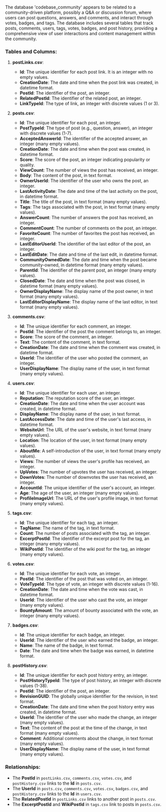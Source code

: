 The database 'codebase_community' appears to be related to a community-driven platform, possibly a Q&A or discussion forum, where users can post questions, answers, and comments, and interact through votes, badges, and tags. The database includes several tables that track posts, comments, users, tags, votes, badges, and post history, providing a comprehensive view of user interactions and content management within the community.

### Tables and Columns:

1. **postLinks.csv**:
   - **Id**: The unique identifier for each post link. It is an integer with no empty values.
   - **CreationDate**: The date and time when the post link was created, in datetime format.
   - **PostId**: The identifier of the post, an integer.
   - **RelatedPostId**: The identifier of the related post, an integer.
   - **LinkTypeId**: The type of link, an integer with discrete values (1 or 3).

2. **posts.csv**:
   - **Id**: The unique identifier for each post, an integer.
   - **PostTypeId**: The type of post (e.g., question, answer), an integer with discrete values (1-7).
   - **AcceptedAnswerId**: The identifier of the accepted answer, an integer (many empty values).
   - **CreationDate**: The date and time when the post was created, in datetime format.
   - **Score**: The score of the post, an integer indicating popularity or quality.
   - **ViewCount**: The number of views the post has received, an integer.
   - **Body**: The content of the post, in text format.
   - **OwnerUserId**: The identifier of the user who owns the post, an integer.
   - **LastActivityDate**: The date and time of the last activity on the post, in datetime format.
   - **Title**: The title of the post, in text format (many empty values).
   - **Tags**: The tags associated with the post, in text format (many empty values).
   - **AnswerCount**: The number of answers the post has received, an integer.
   - **CommentCount**: The number of comments on the post, an integer.
   - **FavoriteCount**: The number of favorites the post has received, an integer.
   - **LastEditorUserId**: The identifier of the last editor of the post, an integer.
   - **LastEditDate**: The date and time of the last edit, in datetime format.
   - **CommunityOwnedDate**: The date and time when the post became community-owned, in datetime format (many empty values).
   - **ParentId**: The identifier of the parent post, an integer (many empty values).
   - **ClosedDate**: The date and time when the post was closed, in datetime format (many empty values).
   - **OwnerDisplayName**: The display name of the post owner, in text format (many empty values).
   - **LastEditorDisplayName**: The display name of the last editor, in text format (many empty values).

3. **comments.csv**:
   - **Id**: The unique identifier for each comment, an integer.
   - **PostId**: The identifier of the post the comment belongs to, an integer.
   - **Score**: The score of the comment, an integer.
   - **Text**: The content of the comment, in text format.
   - **CreationDate**: The date and time when the comment was created, in datetime format.
   - **UserId**: The identifier of the user who posted the comment, an integer.
   - **UserDisplayName**: The display name of the user, in text format (many empty values).

4. **users.csv**:
   - **Id**: The unique identifier for each user, an integer.
   - **Reputation**: The reputation score of the user, an integer.
   - **CreationDate**: The date and time when the user account was created, in datetime format.
   - **DisplayName**: The display name of the user, in text format.
   - **LastAccessDate**: The date and time of the user's last access, in datetime format.
   - **WebsiteUrl**: The URL of the user's website, in text format (many empty values).
   - **Location**: The location of the user, in text format (many empty values).
   - **AboutMe**: A self-introduction of the user, in text format (many empty values).
   - **Views**: The number of views the user's profile has received, an integer.
   - **UpVotes**: The number of upvotes the user has received, an integer.
   - **DownVotes**: The number of downvotes the user has received, an integer.
   - **AccountId**: The unique identifier of the user's account, an integer.
   - **Age**: The age of the user, an integer (many empty values).
   - **ProfileImageUrl**: The URL of the user's profile image, in text format (many empty values).

5. **tags.csv**:
   - **Id**: The unique identifier for each tag, an integer.
   - **TagName**: The name of the tag, in text format.
   - **Count**: The number of posts associated with the tag, an integer.
   - **ExcerptPostId**: The identifier of the excerpt post for the tag, an integer (many empty values).
   - **WikiPostId**: The identifier of the wiki post for the tag, an integer (many empty values).

6. **votes.csv**:
   - **Id**: The unique identifier for each vote, an integer.
   - **PostId**: The identifier of the post that was voted on, an integer.
   - **VoteTypeId**: The type of vote, an integer with discrete values (1-16).
   - **CreationDate**: The date and time when the vote was cast, in datetime format.
   - **UserId**: The identifier of the user who cast the vote, an integer (many empty values).
   - **BountyAmount**: The amount of bounty associated with the vote, an integer (many empty values).

7. **badges.csv**:
   - **Id**: The unique identifier for each badge, an integer.
   - **UserId**: The identifier of the user who earned the badge, an integer.
   - **Name**: The name of the badge, in text format.
   - **Date**: The date and time when the badge was earned, in datetime format.

8. **postHistory.csv**:
   - **Id**: The unique identifier for each post history entry, an integer.
   - **PostHistoryTypeId**: The type of post history, an integer with discrete values (1-38).
   - **PostId**: The identifier of the post, an integer.
   - **RevisionGUID**: The globally unique identifier for the revision, in text format.
   - **CreationDate**: The date and time when the post history entry was created, in datetime format.
   - **UserId**: The identifier of the user who made the change, an integer (many empty values).
   - **Text**: The content of the post at the time of the change, in text format (many empty values).
   - **Comment**: Additional comments about the change, in text format (many empty values).
   - **UserDisplayName**: The display name of the user, in text format (many empty values).

### Relationships:
- The **PostId** in `postLinks.csv`, `comments.csv`, `votes.csv`, and `postHistory.csv` links to the **Id** in `posts.csv`.
- The **UserId** in `posts.csv`, `comments.csv`, `votes.csv`, `badges.csv`, and `postHistory.csv` links to the **Id** in `users.csv`.
- The **RelatedPostId** in `postLinks.csv` links to another post in `posts.csv`.
- The **ExcerptPostId** and **WikiPostId** in `tags.csv` link to posts in `posts.csv`.